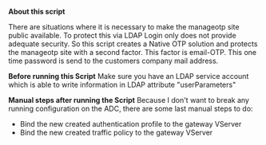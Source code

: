 <b>About this script</b>

There are situations where it is necessary to make the manageotp site public available. To protect this via LDAP Login only does not provide adequate security.
So this script creates a Native OTP solution and protects the manageotp site with a second factor. This factor is email-OTP. 
This one time password is send to the customers company mail address.

<b>Before running this Script</b>
Make sure you have an LDAP service account which is able to write information in LDAP attribute "userParameters"

<b>Manual steps after running the Script</b>
Because I don't want to break any running configuration on the ADC, there are some last manual steps to do:

- Bind the new created authentication profile to the gateway VServer
- Bind the new created traffic policy to the gateway VServer